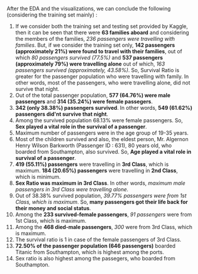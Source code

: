 After the EDA and the visualizations, we can conclude the following (considering the training set mainly) :
1. If we consider both the training set and testing set provided by Kaggle, then it can be seen that there were **63 families aboard** and considering the members of the families, *236 passengers were travelling with families*. But, if we consider the training set only, **142 passengers (approximately 21%) were found to travel with their families**, out of which *80 passengers survived (77.5%)* and **537 passengers (approximately 79%) were travelling alone** out of which, *163 passengers survived (approximately, 43.58%)*. So, Survival Ratio is greater for the passenger population who were travelling with family. In other words, most of the passengers, who were travelling alone, did not survive that night.
2. Out of the total passenger population, **577 (64.76%) were male passengers** and **314 (35.24%) were female passegers**.
3. **342 (only 38.38%) passengers survived**. In other words, **549 (61.62%) passengers did'nt survive that night**.
4. Among the survived population 68.13% were female passengers. So, **Sex played a vital role in the survival of a passenger**.
5. Maximum number of passengers were in the age group of 19-35 years.
6. Most of the children survived and also, the eldest person, Mr. Algernon Henry Wilson Barkworth (Passenger ID : 631), 80 years old, who boarded from Southampton, also survived. So, **Age played a vital role in survival of a passenger**.
7. **419 (55.11%) passengers** were travelling in **3rd Class**, which is maximum. **184 (20.65%) passengers** were travelling in **2nd Class**, which is minimum.
8. **Sex Ratio was maximum in 3rd Class**. In other words, *maximum male passengers in 3rd Class were travelling alone*.
9. Out of 38.38% survived population, *39.77% passengers were from 1st Class, which is maximum*. So, **many passengers got their life back for their money and social status**.
10. Among the **233 survived-female passengers**, *91 passengers* were from 1st Class, which is maximum.
11. Among the **468 died-male passengers**, *300* were from 3rd Class, which is maximum.
12. The survival ratio is 1 in case of the female passengers of 3rd Class.
13. **72.50% of the passenger population (646 passengers)** boarded Titanic from Southampton, which is highest among the ports.
14. Sex ratio is also highest among the passegers, who boarded from Southampton.
